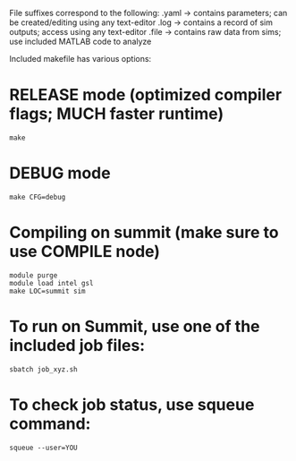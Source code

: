 File suffixes correspond to the following:
 .yaml -> contains parameters; can be created/editing using any text-editor
 .log  -> contains a record of sim outputs; access using any text-editor
 .file -> contains raw data from sims; use included MATLAB code to analyze

Included makefile has various options:

# RELEASE mode (optimized compiler flags; MUCH faster runtime)
	make 
# DEBUG mode
    make CFG=debug
# Compiling on summit (make sure to use COMPILE node)
	module purge
	module load intel gsl
	make LOC=summit sim
# To run on Summit, use one of the included job files:
	sbatch job_xyz.sh
# To check job status, use squeue command: 
	squeue --user=YOU

